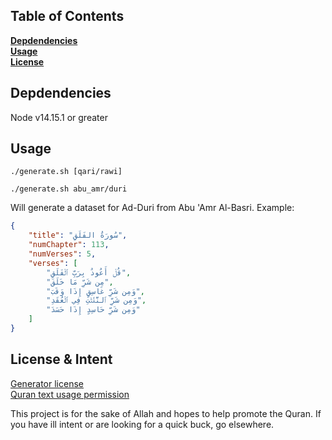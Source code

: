## Table of Contents
**[Depdendencies](#dependencies)**<br>
**[Usage](#usage)**<br>
**[License](#license)**<br>


## Depdendencies

Node v14.15.1 or greater

## Usage

`./generate.sh [qari/rawi]`

`./generate.sh abu_amr/duri`

Will generate a dataset for Ad-Duri from Abu 'Amr Al-Basri. Example:

```json
{
	"title": "سُورَةُ الفَلَقِ",
	"numChapter": 113,
	"numVerses": 5,
	"verses": [
		"قُلۡ أَعُوذُ بِرَبِّ ٱلۡفَلَقِ",
		"مِن شَرِّ مَا خَلَقَ",
		"وَمِن شَرِّ غَاسِقٍ إِذَا وَقَبَ",
		"وَمِن شَرِّ ٱلنَّفَّٰثَٰتِ فِي ٱلۡعُقَدِ",
		"وَمِن شَرِّ حَاسِدٍ إِذَا حَسَدَ"
	]
}
```

## License & Intent

[Generator license](../master/LICENSE)<br>
[Quran text usage permission](../master/LICENSE-mushaf.md)

This project is for the sake of Allah and hopes to help promote the Quran. If you have ill intent or are looking for a quick buck, go elsewhere.
